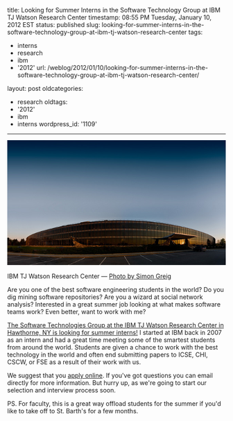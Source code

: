 title: Looking for Summer Interns in the Software Technology Group at IBM TJ Watson
  Research Center
timestamp: 08:55 PM Tuesday, January 10, 2012 EST
status: published
slug: looking-for-summer-interns-in-the-software-technology-group-at-ibm-tj-watson-research-center
tags:
- interns
- research
- ibm
- '2012'
url: /weblog/2012/01/10/looking-for-summer-interns-in-the-software-technology-group-at-ibm-tj-watson-research-center/

layout: post
oldcategories:
- research
oldtags:
- '2012'
- ibm
- interns
wordpress_id: '1109'

---

<div class="image caption center">
    <img src="/weblog/media/2012/01/Watson-Research-Center.jpg" alt="IBM TJ Watson Research Center (Photo by Simon Greig)">
    <p>IBM TJ Watson Research Center &mdash; <a href="http://www.flickr.com/photos/xrrr/2478142363/">Photo by Simon Greig</a></p>
</div>

Are you one of the best software engineering students in the world? Do you dig mining software repositories? Are you a wizard at social network analysis? Interested in a great summer job looking at what makes software teams work? Even better, want to work with me?

[The Software Technologies Group at the IBM TJ Watson Research Center in Hawthorne, NY is looking for summer interns!](http://researcher.ibm.com/view_project.php?id=1811) I started at IBM back in 2007 as an intern and had a great time meeting some of the smartest students from around the world. Students are given a chance to work with the best technology in the world and often end submitting papers to ICSE, CHI, CSCW, or FSE as a result of their work with us.

We suggest that you [apply online](https://jobs3.netmedia1.com/cp/job_summary.jsp?job_id=RES-0451733). If you've got questions you can email directly for more information. But hurry up, as we're going to start our selection and interview process soon.

PS. For faculty, this is a great way offload students for the summer if you'd like to take off to St. Barth's for a few months.
